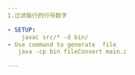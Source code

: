 ```yaml
---
1.过滤每行的行号数字

- SETUP:  
    javac src/* -d bin/  
- Use command to generate  file  
   java -cp bin fileConvert main.c

---
```



    
